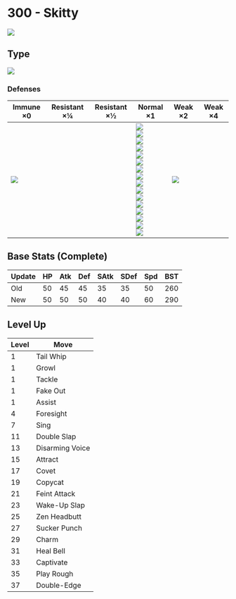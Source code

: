 # 300 - Skitty
![][300]

## Type

![][normal]

### Defenses

Immune ×0 | Resistant ×¼ | Resistant ×½ | Normal ×1 | Weak ×2 | Weak ×4
---       | ---          | ---          | ---       | ---     | ---
![][ghost]<br> | | | ![][normal]<br> ![][flying]<br> ![][poison]<br> ![][ground]<br> ![][rock]<br> ![][bug]<br> ![][steel]<br> ![][fire]<br> ![][water]<br> ![][grass]<br> ![][electric]<br> ![][psychic]<br> ![][ice]<br> ![][dragon]<br> ![][dark]<br> ![][fairy]<br> | ![][fighting]<br> | | 

## Base Stats (Complete)

Update | HP | Atk | Def | SAtk | SDef | Spd | BST
---    | ---| --- | --- | ---  | ---  | --- | ---
Old    | 50 |  45 |  45 |  35  |  35  |  50  |  260
New    | 50 |  50 |  50 |  40  |  40  |  60  |  290

## Level Up

Level | Move
---   | ---
  1   | Tail Whip
  1   | Growl
  1   | Tackle
  1   | Fake Out
  1   | Assist
  4   | Foresight
  7   | Sing
 11   | Double Slap
 13   | Disarming Voice
 15   | Attract
 17   | Covet
 19   | Copycat
 21   | Feint Attack
 23   | Wake-Up Slap
 25   | Zen Headbutt
 27   | Sucker Punch
 29   | Charm
 31   | Heal Bell
 33   | Captivate
 35   | Play Rough
 37   | Double-Edge

[300]: ../img/pokemon/300.png
[normal]: ../img/types/normal.png
[fire]: ../img/types/fire.png
[fighting]: ../img/types/fighting.png
[water]: ../img/types/water.png
[flying]: ../img/types/flying.png
[grass]: ../img/types/grass.png
[poison]: ../img/types/poison.png
[electric]: ../img/types/electric.png
[ground]: ../img/types/ground.png
[psychic]: ../img/types/psychic.png
[rock]: ../img/types/rock.png
[ice]: ../img/types/ice.png
[bug]: ../img/types/bug.png
[dragon]: ../img/types/dragon.png
[ghost]: ../img/types/ghost.png
[dark]: ../img/types/dark.png
[steel]: ../img/types/steel.png
[fairy]: ../img/types/fairy.png
